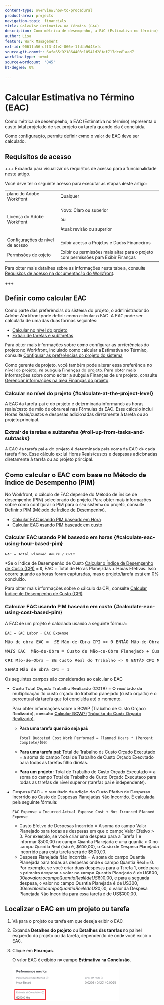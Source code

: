 ```yaml
---
content-type: overview;how-to-procedural
product-area: projects
navigation-topic: financials
title: Calcular Estimativa no Término (EAC)
description: Como métrica de desempenho, a EAC (Estimativa no término) representa o custo total projetado de seu projeto ou tarefa quando ela é concluída.
author: Lisa
feature: Work Management
exl-id: 9061fa56-cff3-4fe2-866e-1fdda9d43efc
source-git-commit: 6afa65f921864403c10541d283ef717dce81aed7
workflow-type: tm+mt
source-wordcount: '845'
ht-degree: 0%

---
```


# Calcular Estimativa no Término (EAC)

<!--
<p data-mc-conditions="QuicksilverOrClassic.Draft mode">(NOTE: Linked to the product. Do not change link!) </p>
-->

Como métrica de desempenho, a EAC (Estimativa no término) representa o custo total projetado de seu projeto ou tarefa quando ela é concluída.

Como configuração, permite definir como o valor de EAC deve ser calculado. 

## Requisitos de acesso

+++ Expanda para visualizar os requisitos de acesso para a funcionalidade neste artigo.

Você deve ter o seguinte acesso para executar as etapas deste artigo:

<table style="table-layout:auto"> 
 <col> 
 <col> 
 <tbody> 
  <tr> 
   <td role="rowheader">plano do Adobe Workfront</td> 
   <td>Qualquer</td> 
  </tr> 
  <tr> 
   <td role="rowheader">Licença do Adobe Workfront</td> 
   <td>
   <p>Novo: Claro ou superior</p>
   <p>ou</p>
   <p>Atual: revisão ou superior</p></td>  
  </tr> 
  <tr> 
   <td role="rowheader">Configurações de nível de acesso</td> 
   <td>Exibir acesso a Projetos e Dados Financeiros</td> 
  </tr> 
  <tr> 
   <td role="rowheader">Permissões de objeto</td> 
   <td>Exibir ou permissões mais altas para o projeto com permissões para Exibir Finanças</td> 
  </tr> 
 </tbody> 
</table>

Para obter mais detalhes sobre as informações nesta tabela, consulte [Requisitos de acesso na documentação do Workfront](/help/quicksilver/administration-and-setup/add-users/access-levels-and-object-permissions/access-level-requirements-in-documentation.md).

+++

## Definir como calcular EAC

Como parte das preferências do sistema do projeto, o administrador do Adobe Workfront pode definir como calcular o EAC. A EAC pode ser calculada de uma das duas formas seguintes:

* [Calcular no nível do projeto](#calculate-at-the-project-level)
* [Extrair de tarefas e subtarefas](#roll-up-from-tasks-and-subtasks)

Para obter mais informações sobre como configurar as preferências do projeto no Workfront, incluindo como calcular a Estimativa no Término, consulte [Configurar as preferências do projeto do sistema](../../../administration-and-setup/set-up-workfront/configure-system-defaults/set-project-preferences.md).

Como gerente de projeto, você também pode alterar essa preferência no nível do projeto, na subguia Finanças do projeto. Para obter mais informações sobre como editar a subguia Finanças de um projeto, consulte [Gerenciar informações na área Finanças do projeto](../../../manage-work/projects/project-finances/manage-project-finance-area.md).

### Calcular no nível do projeto {#calculate-at-the-project-level}

A EAC da tarefa-pai e do projeto é determinada informando as horas reais/custo de mão de obra real nas Fórmulas da EAC. Esse cálculo inclui Horas Reais/custos e despesas adicionadas diretamente à tarefa ou ao projeto principal.

### Extrair de tarefas e subtarefas {#roll-up-from-tasks-and-subtasks}

A EAC da tarefa pai e do projeto é determinada pela soma da EAC de cada tarefa filho. Esse cálculo exclui Horas Reais/custos e despesas adicionadas diretamente à tarefa ou ao projeto principal.

## Como calcular o EAC com base no Método de Índice de Desempenho (PIM)

No Workfront, o cálculo de EAC depende do Método de índice de desempenho (PIM) selecionado do projeto. Para obter mais informações sobre como configurar o PIM para o seu sistema ou projeto, consulte [Definir o PIM (Método de Índice de Desempenho)](../../../manage-work/projects/project-finances/set-pim.md).

* [Calcular EAC usando PIM baseado em Hora](#calculate-eac-using-hour-based-pim)
* [Calcular EAC usando PIM baseado em custo](#calculate-eac-using-cost-based-pim)

### Calcular EAC usando PIM baseado em horas {#calculate-eac-using-hour-based-pim}

```
EAC = Total Planned Hours / CPI*
```

&#42;Se o Índice de Desempenho de Custo [Calcular o Índice de Desempenho de Custo (CPI)](../../../manage-work/projects/project-finances/calculate-cpi.md) = 0, EAC = Total de Horas Planejadas + Horas Efetivas. Isso ocorre quando as horas foram capturadas, mas o projeto/tarefa está em 0% concluído.

Para obter mais informações sobre o cálculo da CPI, consulte [Calcular Índice de Desempenho de Custo (CPI)](../../../manage-work/projects/project-finances/calculate-cpi.md).

### Calcular EAC usando PIM baseado em custo {#calculate-eac-using-cost-based-pim}

A EAC de um projeto é calculada usando a seguinte fórmula:

```
EAC = EAC Labor + EAC Expense 
```

<pre>Mão de obra EAC =  <em>SE</em> Mão-de-Obra CPI &lt;&gt; 0 ENTÃO Mão-de-Obra EAC = Custo de Mão-de-Obra Planejado / Mão-de-Obra CPI</pre><pre><em>MAIS</em> EAC  Mão-de-Obra = Custo de Mão-de-Obra Planejado + Custo de Mão-de-Obra Efetivo</pre><pre>CPI Mão-de-Obra = SE Custo Real do Trabalho &lt;&gt; 0 ENTÃO CPI Mão-de-Obra = TotalBudgetedCostWorkPerformed / Custo Real do Trabalho</pre><pre>SENÃO Mão de obra CPI = 1 </pre>Os seguintes campos são considerados ao calcular o EAC:

* Custo Total Orçado Trabalho Realizado (COTR) = O resultado da multiplicação do custo orçado do trabalho planejado (custo orçado) e o percentual da tarefa que foi concluída até o momento.

  Para obter informações sobre o BCWP (Trabalho de Custo Orçado Realizado), consulte [Calcular BCWP (Trabalho de Custo Orçado Realizado)](../../../manage-work/projects/project-finances/calculate-bcwp.md).

   * **Para uma tarefa que não seja pai:**

     ```
     Total Budgeted Cost Work Performed = Planned Hours * (Percent Complete/100)
     ```

   * **Para uma tarefa pai:**
Total de Trabalho de Custo Orçado Executado = a soma do campo Total de Trabalho de Custo Orçado Executado para todas as tarefas filho diretas.

   * **Para um projeto:**
Total de Trabalho de Custo Orçado Executado = a soma do campo Total de Trabalho de Custo Orçado Executado para todas as tarefas de nível superior (tarefas pai e independente). 

* Despesa EAC = o resultado da adição do Custo Efetivo de Despesas Incorrido ao Custo de Despesas Planejadas Não Incorrido. É calculada pela seguinte fórmula:

  ```
  EAC Expense = Incurred Actual Expense Cost + Not Incurred Planned Expense
  ```

   * Custo Efetivo de Despesas Incorrido = A soma do campo Valor Planejado para todas as despesas em que o campo Valor Efetivo > 0. Por exemplo, se você criar uma despesa para a Tarefa 1 e informar $500,00 no campo Quantia Planejada e uma quantia > 0 no campo Quantia Real (isto é, $600,00), o Custo de Despesa Planejada Incorrido para esta tarefa será de $500,00.
   * Despesa Planejada Não Incorrida = A soma do campo Quantia Planejada para todas as despesas onde o campo Quantia Real = 0. Por exemplo, se você criar duas despesas para a Tarefa 1, onde para a primeira despesa o valor no campo Quantia Planejada é de US$500,00 e o valor no campo Quantia Real é de US$600,00, e para a segunda despesa, o valor no campo Quantia Planejada é de US$300,00 e o valor do campo Quantia Real é de US$0,00, o valor da Despesa Planejada Não Incorrida para essa tarefa é de US$300,00. 

## Localizar o EAC em um projeto ou tarefa

1. Vá para o projeto ou tarefa em que deseja exibir o EAC.
1. Expanda **Detalhes do projeto** ou **Detalhes das tarefas** no painel esquerdo do projeto ou da tarefa, dependendo de onde você exibir o EAC.

1. Clique em **Finanças**. 

   O valor EAC é exibido no campo **Estimativa na Conclusão**.

   ![](assets/eac-highlighted-on-project-350x112.png)
